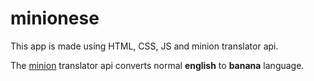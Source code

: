 # minionese

This app is made using HTML, CSS, JS and minion translator api.

The [minion](https://funtranslations.com/api/#minion) translator api converts normal **english** to **banana** language.